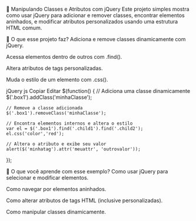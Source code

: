 🧠 Manipulando Classes e Atributos com jQuery
Este projeto simples mostra como usar jQuery para adicionar e remover classes, encontrar elementos aninhados, e modificar atributos personalizados usando uma estrutura HTML comum.

🚧 O que esse projeto faz?
Adiciona e remove classes dinamicamente com jQuery.

Acessa elementos dentro de outros com .find().

Altera atributos de tags personalizadas.

Muda o estilo de um elemento com .css().

jQuery
js
Copiar
Editar
$(function() {
    // Adiciona uma classe dinamicamente
    $('.box1').addClass('minhaClasse');

    // Remove a classe adicionada
    $('.box1').removeClass('minhaClasse');

    // Encontra elementos internos e altera o estilo
    var el = $('.box1').find('.child1').find('.child2');
    el.css('color','red');

    // Altera o atributo e exibe seu valor
    alert($('minhatag').attr('meuattr', 'outrovalor'));
});

🧠 O que você aprende com esse exemplo?
Como usar jQuery para selecionar e modificar elementos.

Como navegar por elementos aninhados.

Como alterar atributos de tags HTML (inclusive personalizadas).

Como manipular classes dinamicamente.

